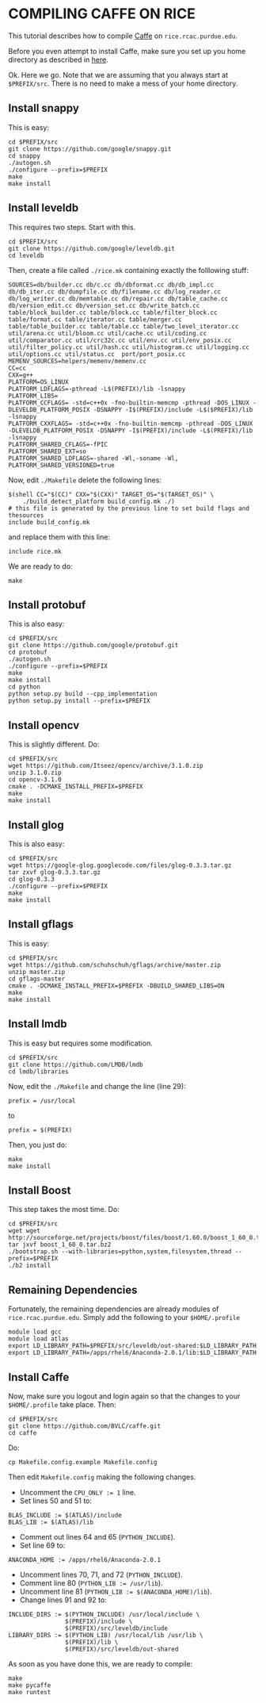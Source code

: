 COMPILING CAFFE ON RICE
=======================
This tutorial describes how to compile [Caffe](http://caffe.berkeleyvision.org) on ``rice.rcac.purdue.edu``.

Before you even attempt to install Caffe, make sure you set up you home directory as described in [here](./setting_up_rice_environment_README.mk).

Ok. Here we go. Note that we are assuming that you always start at ``$PREFIX/src``. There is no need to make a mess of your home directory.

Install snappy
--------------
This is easy:	
```
cd $PREFIX/src
git clone https://github.com/google/snappy.git
cd snappy
./autogen.sh
./configure --prefix=$PREFIX
make
make install
``` 

Install leveldb
---------------
This requires two steps. Start with this.
```
cd $PREFIX/src
git clone https://github.com/google/leveldb.git
cd leveldb
```
Then, create a file called ``./rice.mk`` containing exactly the folllowing
stuff:
```
SOURCES=db/builder.cc db/c.cc db/dbformat.cc db/db_impl.cc db/db_iter.cc db/dumpfile.cc db/filename.cc db/log_reader.cc db/log_writer.cc db/memtable.cc db/repair.cc db/table_cache.cc db/version_edit.cc db/version_set.cc db/write_batch.cc table/block_builder.cc table/block.cc table/filter_block.cc table/format.cc table/iterator.cc table/merger.cc table/table_builder.cc table/table.cc table/two_level_iterator.cc util/arena.cc util/bloom.cc util/cache.cc util/coding.cc util/comparator.cc util/crc32c.cc util/env.cc util/env_posix.cc util/filter_policy.cc util/hash.cc util/histogram.cc util/logging.cc util/options.cc util/status.cc  port/port_posix.cc
MEMENV_SOURCES=helpers/memenv/memenv.cc
CC=cc
CXX=g++
PLATFORM=OS_LINUX
PLATFORM_LDFLAGS=-pthread -L$(PREFIX)/lib -lsnappy
PLATFORM_LIBS=
PLATFORM_CCFLAGS= -std=c++0x -fno-builtin-memcmp -pthread -DOS_LINUX -DLEVELDB_PLATFORM_POSIX -DSNAPPY -I$(PREFIX)/include -L$($PREFIX)/lib -lsnappy
PLATFORM_CXXFLAGS= -std=c++0x -fno-builtin-memcmp -pthread -DOS_LINUX -DLEVELDB_PLATFORM_POSIX -DSNAPPY -I$(PREFIX)/include -L$(PREFIX)/lib -lsnappy
PLATFORM_SHARED_CFLAGS=-fPIC
PLATFORM_SHARED_EXT=so
PLATFORM_SHARED_LDFLAGS=-shared -Wl,-soname -Wl,
PLATFORM_SHARED_VERSIONED=true
```
Now, edit ``./Makefile`` delete the following lines:
```
$(shell CC="$(CC)" CXX="$(CXX)" TARGET_OS="$(TARGET_OS)" \
    ./build_detect_platform build_config.mk ./)
# this file is generated by the previous line to set build flags and thesources
include build_config.mk
```
and replace them with this line:
```
include rice.mk
```
We are ready to do:
```
make
```

Install protobuf
----------------
This is also easy:
```
cd $PREFIX/src
git clone https://github.com/google/protobuf.git
cd protobuf
./autogen.sh
./configure --prefix=$PREFIX
make
make install
cd python
python setup.py build --cpp_implementation
python setup.py install --prefix=$PREFIX
```

Install opencv
--------------
This is slightly different. Do:
```
cd $PREFIX/src
wget https://github.com/Itseez/opencv/archive/3.1.0.zip
unzip 3.1.0.zip
cd opencv-3.1.0
cmake . -DCMAKE_INSTALL_PREFIX=$PREFIX
make
make install
```

Install glog
------------
This is also easy:
```
cd $PREFIX/src
wget https://google-glog.googlecode.com/files/glog-0.3.3.tar.gz
tar zxvf glog-0.3.3.tar.gz
cd glog-0.3.3
./configure --prefix=$PREFIX
make
make install
```

Install gflags
--------------
This is easy:
```
cd $PREFIX/src
wget https://github.com/schuhschuh/gflags/archive/master.zip
unzip master.zip
cd gflags-master
cmake . -DCMAKE_INSTALL_PREFIX=$PREFIX -DBUILD_SHARED_LIBS=ON
make
make install
```

Install lmdb
------------
This is easy but requires some modification.
```
cd $PREFIX/src
git clone https://github.com/LMDB/lmdb
cd lmdb/libraries
```
Now, edit the ``./Makefile`` and change the line (line 29):
```
prefix = /usr/local
```
to
```
prefix = $(PREFIX)
```
Then, you just do:
```
make
make install
```

Install Boost
-------------
This step takes the most time.
Do:
```
cd $PREFIX/src
wget wget http://sourceforge.net/projects/boost/files/boost/1.60.0/boost_1_60_0.tar.bz2
tar jxvf boost_1_60_0.tar.bz2
./bootstrap.sh --with-libraries=python,system,filesystem,thread --prefix=$PREFIX
./b2 install
```

Remaining Dependencies
----------------------
Fortunately, the remaining dependencies are already modules of ``rice.rcac.purdue.edu``.
Simply add the following to your ``$HOME/.profile``
```
module load gcc
module load atlas
export LD_LIBRARY_PATH=$PREFIX/src/leveldb/out-shared:$LD_LIBRARY_PATH
export LD_LIBRARY_PATH=/apps/rhel6/Anaconda-2.0.1/lib:$LD_LIBRARY_PATH
```

Install Caffe
-------------
Now, make sure you logout and login again so that the changes to your
``$HOME/.profile`` take place. Then:
```
cd $PREFIX/src
git clone https://github.com/BVLC/caffe.git
cd caffe
```
Do:
```
cp Makefile.config.example Makefile.config
```
Then edit ``Makefile.config`` making the following changes.

+ Uncomment the ``CPU_ONLY := 1`` line.
+ Set lines 50 and 51 to:

```
BLAS_INCLUDE := $(ATLAS)/include
BLAS_LIB := $(ATLAS)/lib
```
+ Comment out lines 64 and 65 (``PYTHON_INCLUDE``).
+ Set line 69 to:

```
ANACONDA_HOME := /apps/rhel6/Anaconda-2.0.1
```
+ Uncomment lines 70, 71, and 72 (``PYTHON_INCLUDE``).
+ Comment line 80 (``PYTHON_LIB := /usr/lib``).
+ Uncomment line 81 (``PYTHON_LIB := $(ANACONDA_HOME)/lib``).
+ Change lines 91 and 92 to:

```
INCLUDE_DIRS := $(PYTHON_INCLUDE) /usr/local/include \
                $(PREFIX)/include \
                $(PREFIX)/src/leveldb/include
LIBRARY_DIRS := $(PYTHON_LIB) /usr/local/lib /usr/lib \
                $(PREFIX)/lib \
                $(PREFIX)/src/leveldb/out-shared
```
As soon as you have done this, we are ready to compile:
```
make
make pycaffe
make runtest
```
